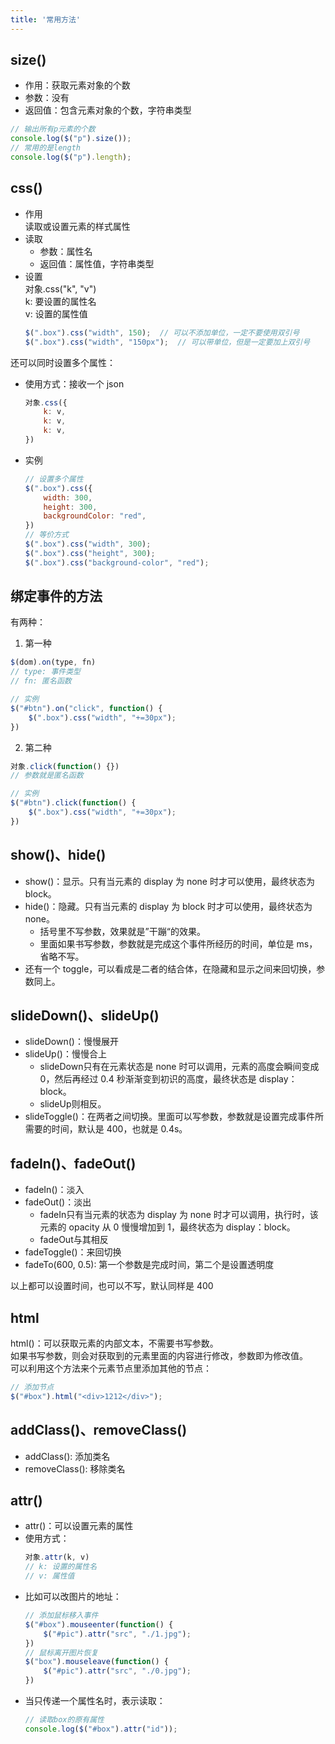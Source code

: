 ```yaml
---
title: '常用方法'
---
```


## size()

- 作用：获取元素对象的个数
- 参数：没有
- 返回值：包含元素对象的个数，字符串类型

```js
// 输出所有p元素的个数
console.log($("p").size());
// 常用的是length
console.log($("p").length);
```

## css()

- 作用 <br>
    读取或设置元素的样式属性
- 读取
    - 参数：属性名
    - 返回值：属性值，字符串类型
- 设置 <br>
    对象.css("k", "v") <br>
    k: 要设置的属性名 <br>
    v: 设置的属性值
    ```js
    $(".box").css("width", 150);  // 可以不添加单位，一定不要使用双引号
    $(".box").css("width", "150px");  // 可以带单位，但是一定要加上双引号
    ```

还可以同时设置多个属性：
- 使用方式：接收一个 json
    ```js
    对象.css({
        k: v,
        k: v,
        k: v,
    })
    ```
- 实例
    ```js
    // 设置多个属性
    $(".box").css({
        width: 300,
        height: 300,
        backgroundColor: "red",
    })
    // 等价方式
    $(".box").css("width", 300);
    $(".box").css("height", 300);
    $(".box").css("background-color", "red");
    ```

## 绑定事件的方法

有两种：

1. 第一种
```js
$(dom).on(type, fn)
// type: 事件类型
// fn: 匿名函数

// 实例
$("#btn").on("click", function() {
    $(".box").css("width", "+=30px");
})
```

2. 第二种
```js
对象.click(function() {}) 
// 参数就是匿名函数

// 实例
$("#btn").click(function() {
    $(".box").css("width", "+=30px");
})
```

## show()、hide()

- show()：显示。只有当元素的 display 为 none 时才可以使用，最终状态为 block。<br>
- hide()：隐藏。只有当元素的 display 为 block 时才可以使用，最终状态为 none。
    - 括号里不写参数，效果就是”干蹦“的效果。
    - 里面如果书写参数，参数就是完成这个事件所经历的时间，单位是 ms，省略不写。
- 还有一个 toggle，可以看成是二者的结合体，在隐藏和显示之间来回切换，参数同上。

## slideDown()、slideUp()

- slideDown()：慢慢展开 <br>
- slideUp()：慢慢合上
    - slideDown只有在元素状态是 none 时可以调用，元素的高度会瞬间变成 0，然后再经过 0.4 秒渐渐变到初识的高度，最终状态是 display：block。
    - slideUp则相反。
- slideToggle()：在两者之间切换。里面可以写参数，参数就是设置完成事件所需要的时间，默认是 400，也就是 0.4s。

## fadeIn()、fadeOut()

- fadeIn()：淡入
- fadeOut()：淡出
    - fadeIn只有当元素的状态为 display 为 none 时才可以调用，执行时，该元素的 opacity 从 0 慢慢增加到 1，最终状态为 display：block。
    - fadeOut与其相反
- fadeToggle()：来回切换
- fadeTo(600, 0.5): 第一个参数是完成时间，第二个是设置透明度

以上都可以设置时间，也可以不写，默认同样是 400

## html

html()：可以获取元素的内部文本，不需要书写参数。<br>
如果书写参数，则会对获取到的元素里面的内容进行修改，参数即为修改值。<br>
可以利用这个方法来个元素节点里添加其他的节点：
```js
// 添加节点
$("#box").html("<div>1212</div>");
```

## addClass()、removeClass()

- addClass(): 添加类名
- removeClass(): 移除类名

## attr()

- attr()：可以设置元素的属性
- 使用方式：
    ```js
    对象.attr(k, v)
    // k: 设置的属性名
    // v: 属性值
    ```
- 比如可以改图片的地址：
    ```js
    // 添加鼠标移入事件
    $("#box").mouseenter(function() {
        $("#pic").attr("src", "./1.jpg");
    })
    // 鼠标离开图片恢复
    $("box").mouseleave(function() {
        $("#pic").attr("src", "./0.jpg");
    })
    ```
- 当只传递一个属性名时，表示读取：
    ```js
    // 读取box的原有属性
    console.log($("#box").attr("id"));
    ```